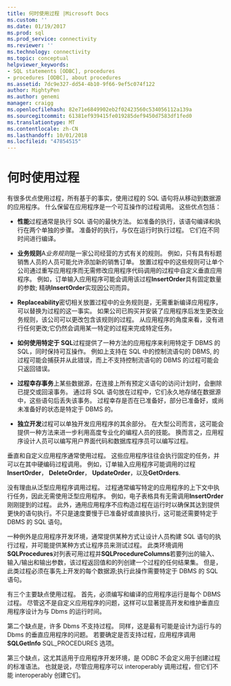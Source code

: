 ```yaml
---
title: 何时使用过程 |Microsoft Docs
ms.custom: ''
ms.date: 01/19/2017
ms.prod: sql
ms.prod_service: connectivity
ms.reviewer: ''
ms.technology: connectivity
ms.topic: conceptual
helpviewer_keywords:
- SQL statements [ODBC], procedures
- procedures [ODBC], about procedures
ms.assetid: 7dc9e327-dd54-4b10-9f66-9ef5c074f122
author: MightyPen
ms.author: genemi
manager: craigg
ms.openlocfilehash: 82e71e6849902eb2f02423560c534056112a139a
ms.sourcegitcommit: 61381ef939415fe019285def9450d7583df1fed0
ms.translationtype: MT
ms.contentlocale: zh-CN
ms.lasthandoff: 10/01/2018
ms.locfileid: "47854515"
---
```

# <a name="when-to-use-procedures"></a>何时使用过程
有很多优点使用过程，所有基于的事实，使用过程的 SQL 语句将从移动到数据源的应用程序。 什么保留在应用程序是一个可互操作的过程调用。 这些优点包括：  
  
-   **性能**过程通常是执行 SQL 语句的最快方法。 如准备的执行，该语句编译和执行在两个单独的步骤。 准备好的执行，与仅在运行时执行过程。 它们在不同时间进行编译。  
  
-   **业务规则**A*业务规则*是一家公司经营的方式有关的规则。 例如，只有具有标题销售人员的人员可能允许添加新的销售订单。 放置过程中的这些规则可让单个公司通过重写应用程序而无需修改应用程序代码调用的过程中自定义垂直应用程序。 例如，订单输入应用程序可能会调用该过程**InsertOrder**具有固定数量的参数; 精确**InsertOrder**实现因公司而异。  
  
-   **Replaceability**密切相关放置过程中的业务规则是，无需重新编译应用程序，可以替换为过程的这一事实。 如果公司已购买并安装了应用程序后发生更改业务规则，该公司可以更改包含该规则的过程。 从应用程序的角度来看，没有进行任何更改;它仍然会调用某一特定的过程来完成特定任务。  
  
-   **如何使用特定于 SQL**过程提供了一种方法的应用程序来利用特定于 DBMS 的 SQL，同时保持可互操作。 例如上支持在 SQL 中的控制流语句的 DBMS, 的过程可能会捕获并从此错误，而上不支持控制流语句的 DBMS 的过程可能会只返回错误。  
  
-   **过程幸存事务**上某些数据源，在连接上所有预定义语句的访问计划时，会删除已提交或回滚事务。 通过将 SQL 语句放在过程中，它们永久地存储在数据源中，这些语句后丢失该事务。 过程幸存是否在已准备好，部分已准备好，或尚未准备好的状态是特定于 DBMS 的。  
  
-   **独立开发**过程可以单独开发应用程序的其余部分。 在大型公司而言，这可能会提供一种方法来进一步利用高度专业化的编程人员的技能。 换而言之，应用程序设计人员可以编写用户界面代码和数据库程序员可以编写过程。  
  
 垂直和自定义应用程序通常使用过程。 这些应用程序往往会执行固定的任务，并可以在其中硬编码过程调用。 例如，订单输入应用程序可能调用的过程**InsertOrder**， **DeleteOrder**， **UpdateOrder**，以及**GetOrders**.  
  
 没有理由从泛型应用程序调用过程。 过程通常编写特定的应用程序的上下文中执行任务，因此无需使用泛型应用程序。 例如，电子表格具有无需调用**InsertOrder**刚刚提到的过程。 此外，通用应用程序不应构造过程在运行时以确保其达到提供更快的语句执行。不只是速度要慢于已准备好或直接执行，这可能还需要特定于 DBMS 的 SQL 语句。  
  
 一种例外是应用程序开发环境，通常提供某种方式让设计人员构建 SQL 语句的执行过程，并可能提供某种方式让程序员来测试过程。 此类环境调用**SQLProcedures**对列表可用过程并**SQLProcedureColumns**若要列出的输入、 输入/输出和输出参数，该过程返回值和的列创建一个过程的任何结果集。 但是，此类过程必须在事先上开发的每个数据源;执行此操作需要特定于 DBMS 的 SQL 语句。  
  
 有三个主要缺点使用过程。 首先，必须编写和编译的应用程序运行是每个 DBMS 过程。 尽管这不是自定义应用程序的问题，这样可以显著提高开发和维护垂直应用程序设计为与 Dbms 的运行时间。  
  
 第二个缺点是，许多 Dbms 不支持过程。 同样，这是最有可能是设计为运行与的 Dbms 的垂直应用程序的问题。 若要确定是否支持过程，应用程序调用**SQLGetInfo** SQL_PROCEDURES 选项。  
  
 第三个缺点，这尤其适用于应用程序开发环境，是 ODBC 不会定义用于创建过程的标准语法。 也就是说，尽管应用程序可以 interoperably 调用过程，但它们不能 interoperably 创建它们。
